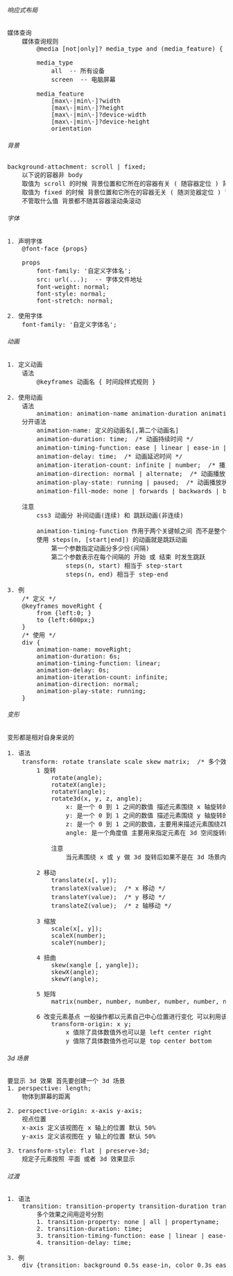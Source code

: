 ###### 响应式布局

<pre>
媒体查询
    媒体查询规则
        @media [not|only]? media_type and (media_feature) { css }
    
        media_type
            all  -- 所有设备
            screen  -- 电脑屏幕
            
        media_feature
            [max\-|min\-]?width
            [max\-|min\-]?height
            [max\-|min\-]?device-width
            [max\-|min\-]?device-height
            orientation
</pre>

###### 背景

<pre>
background-attachment: scroll | fixed;
    以下说的容器非 body
    取值为 scroll 的时候 背景位置和它所在的容器有关 ( 随容器定位 ) 背景随浏览器滚动条滚动
    取值为 fixed 的时候 背景位置和它所在的容器无关 ( 随浏览器定位 ) 背景不随浏览器滚动条滚动
    不管取什么值 背景都不随其容器滚动条滚动
</pre>	

###### 字体
<pre>
1. 声明字体
    @font-face {props}

    props
        font-family: '自定义字体名';
        src: url(...);  -- 字体文件地址
        font-weight: normal;
        font-style: normal;
        font-stretch: normal;

2. 使用字体
    font-family: '自定义字体名';
</pre>

###### 动画
<pre>
1. 定义动画
    语法
        @keyframes 动画名 { 时间段样式规则 }

2. 使用动画
    语法
        animation: animation-name animation-duration animation-timing-function animation-iteration-count
    分开语法
        animation-name: 定义的动画名[,第二个动画名]
        animation-duration: time;  /* 动画持续时间 */
        animation-timing-function: ease | linear | ease-in | ease-out | ease-in-out | cubic-bezier | steps; /* 动画的播放方式 */
        animation-delay: time;  /* 动画延迟时间 */
        animation-iteration-count: infinite | number;  /* 播放次数 infinite 为无限次 */
        animation-direction: normal | alternate;  /* 动画播放方向 */
        animation-play-state: running | paused;  /* 动画播放状态 */
        animation-fill-mode: none | forwards | backwards | both;  /* 动画结束后状态 */
    
    注意
        css3 动画分 补间动画(连续) 和 跳跃动画(非连续)
        
        animation-timing-function 作用于两个关键帧之间 而不是整个动画
        使用 steps(n, [start|end]) 的动画就是跳跃动画
            第一个参数指定动画分多少份(间隔)
            第二个参数表示在每个间隔的 开始 或 结束 时发生跳跃
                steps(n, start) 相当于 step-start
                steps(n, end) 相当于 step-end
	
3. 例
	/* 定义 */
	@keyframes moveRight {
		from {left:0; }
		to {left:600px;}
	}
	/* 使用 */
	div {
		animation-name: moveRight;
		animation-duration: 6s;
		animation-timing-function: linear;
		animation-delay: 0s;
		animation-iteration-count: infinite;
		animation-direction: normal;
		animation-play-state: running;
	}
</pre>	

###### 变形
<pre>
变形都是相对自身来说的

1. 语法
    transform: rotate translate scale skew matrix;  /* 多个效果用空格分割 */
        1 旋转
            rotate(angle);
            rotateX(angle);
            rotateY(angle);
            rotate3d(x, y, z, angle);
                x: 是一个 0 到 1 之间的数值 描述元素围绕 x 轴旋转的矢量值
                y: 是一个 0 到 1 之间的数值 描述元素围绕 y 轴旋转的矢量值
                z: 是一个 0 到 1 之间的数值，主要用来描述元素围绕Z轴旋转的矢量值
                angle: 是一个角度值 主要用来指定元素在 3d 空间旋转的角度 如果其值为正值 元素顺时针旋转 反之元素逆时针旋转
            
            注意
                当元素围绕 x 或 y 做 3d 旋转后如果不是在 3d 场景内 则在平面效果看来只是元素大小发生变矮变窄效果
                
        2 移动
            translate(x[, y]);
            translateX(value);  /* x 移动 */
            translateY(value);  /* y 移动 */
            translateZ(value);  /* z 轴移动 */
            
        3 缩放
            scale(x[, y]);
            scaleX(number);
            scaleY(number);
            
        4 扭曲
            skew(xangle [, yangle]);
            skewX(angle);
            skewY(angle);
            
        5 矩阵
            matrix(number, number, number, number, number, number);
            
        6 改变元素基点 一般操作都以元素自己中心位置进行变化 可以利用该属性改变基点位置
            transform-origin: x y;
                x 值除了具体数值外也可以是 left center right
                y 值除了具体数值外也可以是 top center bottom
</pre>

###### 3d 场景
<pre>
要显示 3d 效果 首先要创建一个 3d 场景
1. perspective: length;
    物体到屏幕的距离

2. perspective-origin: x-axis y-axis;
    视点位置
    x-axis 定义该视图在 x 轴上的位置 默认 50%
    y-axis 定义该视图在 y 轴上的位置 默认 50%

3. transform-style: flat | preserve-3d;
    规定子元素按照 平面 或者 3d 效果显示
</pre>

###### 过渡
<pre>
1. 语法
    transition: transition-property transition-duration transition-timing-function transition-delay;
        多个效果之间用逗号分割
        1. transition-property: none | all | propertyname;
        2. transition-duration: time;
        3. transition-timing-function: ease | linear | ease-in | ease-out | ease-in-out | cubic-bezier;
        4. transition-delay: time;

3. 例
    div {transition: background 0.5s ease-in, color 0.3s ease-out;}
</pre>